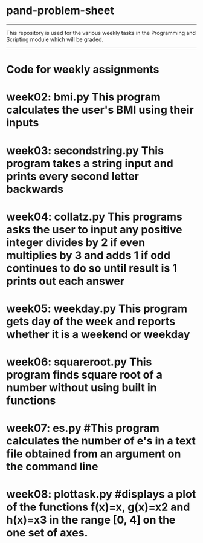 # pand-problem-sheet

---

This repository is used for the various weekly tasks in the Programming and Scripting module which will be graded.

---

Code for weekly assignments
===
week02: bmi.py
This program calculates the user's BMI using their inputs
===
week03: secondstring.py
This program takes a string input and prints every second letter backwards
===
week04: collatz.py
This programs asks the user to input any positive integer divides by 2
if even multiplies by 3 and adds 1 if odd continues to do so until result is 1 prints out each answer
===
week05: weekday.py
This program gets day of the week and reports whether it is a weekend or weekday
===
week06: squareroot.py
This program finds square root of a number without using built in functions
===
week07: es.py
#This program calculates the number of e's in a text file obtained from an argument on the command line
===
week08: plottask.py
#displays a plot of the functions f(x)=x, g(x)=x2 and h(x)=x3 in the range [0, 4] on the one set of axes.
===